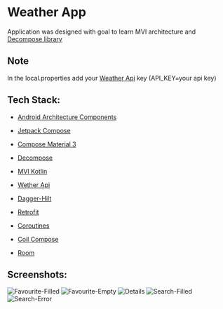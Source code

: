 # Weather App

Application was designed with goal to learn MVI architecture and [Decompose library](https://github.com/arkivanov/Decompose)

## Note

In the local.properties add your [Weather Api](https://www.weatherapi.com/docs/) key (API_KEY=your api key)

## Tech Stack:

 - [Android Architecture Components](https://developer.android.com/topic/architecture)

 - [Jetpack Compose](https://developer.android.com/jetpack/compose/documentation)

 - [Compose Material 3](https://developer.android.com/jetpack/androidx/releases/compose-material3)

 - [Decompose](https://github.com/arkivanov/Decompose)

 - [MVI Kotlin](https://github.com/arkivanov/MVIKotlin)

 - [Wether Api](https://www.weatherapi.com/docs/)

 - [Dagger-Hilt](https://developer.android.com/training/dependency-injection/hilt-android)
 
 - [Retrofit](https://square.github.io/retrofit/)
 
 - [Coroutines](https://developer.android.com/kotlin/coroutines)

 - [Coil Compose](https://coil-kt.github.io/coil/compose/)

 - [Room](https://developer.android.com/training/data-storage/room)

## Screenshots:
![Favourite-Filled](https://github.com/ItamiOWM/WeatherAppDecompose/blob/master/art/Favourite-Filled.png)
![Favourite-Empty](https://github.com/ItamiOWM/WeatherAppDecompose/blob/master/art/Favourite-Empty.png)
![Details](https://github.com/ItamiOWM/WeatherAppDecompose/blob/master/art/Details.png)
![Search-Filled](https://github.com/ItamiOWM/WeatherAppDecompose/blob/master/art/Search-Filled.png)
![Search-Error](https://github.com/ItamiOWM/WeatherAppDecompose/blob/master/art/Search-Error.png)
